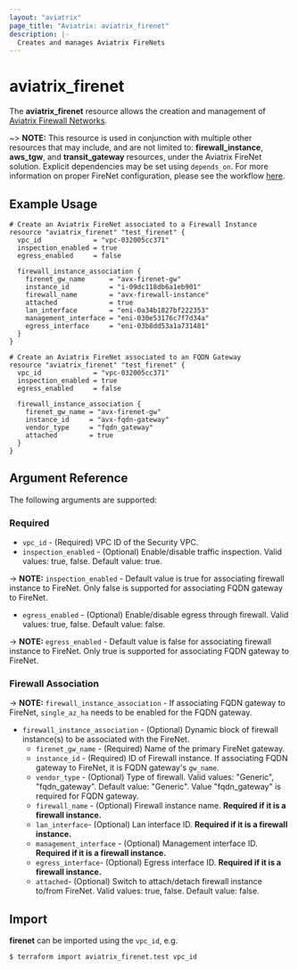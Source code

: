 ```yaml
---
layout: "aviatrix"
page_title: "Aviatrix: aviatrix_firenet"
description: |-
  Creates and manages Aviatrix FireNets
---
```


# aviatrix_firenet

The **aviatrix_firenet** resource allows the creation and management of [Aviatrix Firewall Networks](https://docs.aviatrix.com/HowTos/firewall_network_faq.html).

~> **NOTE:** This resource is used in conjunction with multiple other resources that may include, and are not limited to: **firewall_instance**, **aws_tgw**, and **transit_gateway** resources, under the Aviatrix FireNet solution. Explicit dependencies may be set using `depends_on`. For more information on proper FireNet configuration, please see the workflow [here](https://docs.aviatrix.com/HowTos/firewall_network_workflow.html).

## Example Usage

```hcl
# Create an Aviatrix FireNet associated to a Firewall Instance
resource "aviatrix_firenet" "test_firenet" {
  vpc_id             = "vpc-032005cc371"
  inspection_enabled = true
  egress_enabled     = false

  firewall_instance_association {
    firenet_gw_name      = "avx-firenet-gw"
    instance_id          = "i-09dc118db6a1eb901"
    firewall_name        = "avx-firewall-instance"
    attached             = true
    lan_interface        = "eni-0a34b1827bf222353"
    management_interface = "eni-030e53176c7f7d34a"
    egress_interface     = "eni-03b8dd53a1a731481"
  }
}
```
```hcl
# Create an Aviatrix FireNet associated to an FQDN Gateway
resource "aviatrix_firenet" "test_firenet" {
  vpc_id             = "vpc-032005cc371"
  inspection_enabled = true
  egress_enabled     = false

  firewall_instance_association {
    firenet_gw_name = "avx-firenet-gw"
    instance_id     = "avx-fqdn-gateway"
    vendor_type     = "fqdn_gateway"
    attached        = true
  }
}
```

## Argument Reference

The following arguments are supported:

### Required
* `vpc_id` - (Required) VPC ID of the Security VPC.
* `inspection_enabled` - (Optional) Enable/disable traffic inspection. Valid values: true, false. Default value: true.

-> **NOTE:** `inspection_enabled` - Default value is true for associating firewall instance to FireNet. Only false is supported for associating FQDN gateway to FireNet.

* `egress_enabled` - (Optional) Enable/disable egress through firewall. Valid values: true, false. Default value: false.

-> **NOTE:** `egress_enabled` - Default value is false for associating firewall instance to FireNet. Only true is supported for associating FQDN gateway to FireNet.

### Firewall Association

-> **NOTE:** `firewall_instance_association` - If associating FQDN gateway to FireNet, `single_az_ha` needs to be enabled for the FQDN gateway.

* `firewall_instance_association` - (Optional) Dynamic block of firewall instance(s) to be associated with the FireNet.
  * `firenet_gw_name` - (Required) Name of the primary FireNet gateway.
  * `instance_id` - (Required) ID of Firewall instance. If associating FQDN gateway to FireNet, it is FQDN gateway's `gw_name`.
  * `vendor_type` - (Optional) Type of firewall. Valid values: "Generic", "fqdn_gateway". Default value: "Generic". Value "fqdn_gateway" is required for FQDN gateway.  
  * `firewall_name` - (Optional) Firewall instance name. **Required if it is a firewall instance.**
  * `lan_interface`- (Optional) Lan interface ID. **Required if it is a firewall instance.**
  * `management_interface` - (Optional) Management interface ID. **Required if it is a firewall instance.**
  * `egress_interface`- (Optional) Egress interface ID. **Required if it is a firewall instance.**
  * `attached`- (Optional) Switch to attach/detach firewall instance to/from FireNet. Valid values: true, false. Default value: false.


## Import

**firenet** can be imported using the `vpc_id`, e.g.

```
$ terraform import aviatrix_firenet.test vpc_id
```
